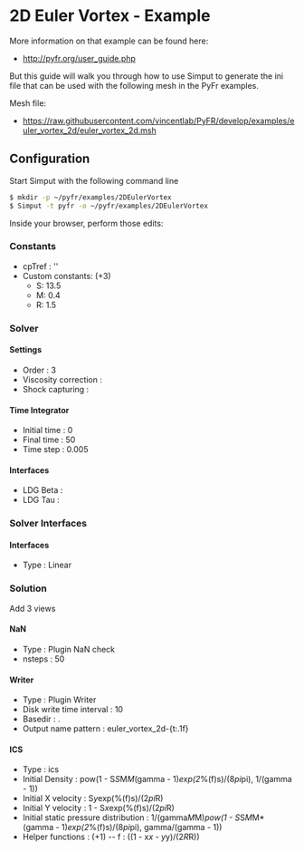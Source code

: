 # 2D Euler Vortex - Example

More information on that example can be found here:

- http://pyfr.org/user_guide.php

But this guide will walk you through how to use Simput to generate
the ini file that can be used with the following mesh in the PyFr examples.

Mesh file: 

- https://raw.githubusercontent.com/vincentlab/PyFR/develop/examples/euler_vortex_2d/euler_vortex_2d.msh

## Configuration

Start Simput with the following command line

```sh
$ mkdir -p ~/pyfr/examples/2DEulerVortex
$ Simput -t pyfr -o ~/pyfr/examples/2DEulerVortex
```

Inside your browser, perform those edits:

### Constants

- cpTref : ''
- Custom constants: (+3)
  - S: 13.5 
  - M: 0.4
  - R: 1.5 

### Solver

#### Settings

- Order                 : 3
- Viscosity correction  : 
- Shock capturing       : 

#### Time Integrator

- Initial time  : 0
- Final time    : 50
- Time step     : 0.005

#### Interfaces

- LDG Beta  : 
- LDG Tau   : 

### Solver Interfaces

#### Interfaces

- Type  : Linear 

### Solution

Add 3 views

#### NaN

- Type    : Plugin NaN check
- nsteps  : 50

#### Writer

- Type                      : Plugin Writer
- Disk write time interval  : 10
- Basedir                   : .
- Output name pattern       : euler_vortex_2d-{t:.1f}

#### ICS

- Type                                  : ics
- Initial Density                       : pow(1 - S*S*M*M*(gamma - 1)*exp(2*%(f)s)/(8*pi*pi), 1/(gamma - 1))
- Initial X velocity                    : S*y*exp(%(f)s)/(2*pi*R)
- Initial Y velocity                    : 1 - S*x*exp(%(f)s)/(2*pi*R)
- Initial static pressure distribution  : 1/(gamma*M*M)*pow(1 - S*S*M*M*(gamma - 1)*exp(2*%(f)s)/(8*pi*pi), gamma/(gamma - 1))
- Helper functions : (+1)
-- f : ((1 - x*x - y*y)/(2*R*R))

